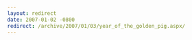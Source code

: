 ```yaml
---
layout: redirect
date: 2007-01-02 -0800
redirect: /archive/2007/01/03/year_of_the_golden_pig.aspx/
---
```

